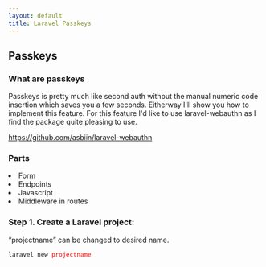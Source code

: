 ```yaml
---
layout: default
title: Laravel Passkeys
---
```


<h2>Passkeys</h2>

<h3>What are passkeys</h3>
<p>Passkeys is pretty much like second auth without the manual numeric code insertion which saves you a few seconds. Eitherway I'll show you how to implement this feature. For this feature I'd like to use laravel-webauthn as I find the package quite pleasing to use.</p>
<p><a href="https://github.com/asbiin/laravel-webauthn">https://github.com/asbiin/laravel-webauthn</a></p>

<h3>Parts</h3>
<li>Form</li>
<li>Endpoints</li>
<li>Javascript</li>
<li>Middleware in routes</li>

<h3>Step 1. Create a Laravel project:</h3>
<p>“projectname” can be changed to desired name.</p>
<div class="codesnippet-wrapper">
  <div class="line-numbers">
</div>
<pre class="codesnippet">
<code>laravel new <span style="color: red;">projectname</span></code></pre></div>
